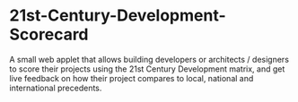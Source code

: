 # 21st-Century-Development-Scorecard
A small web applet that allows building developers or architects / designers to score their projects using the 21st Century Development matrix, and get live feedback on how their project compares to local, national and international precedents.

